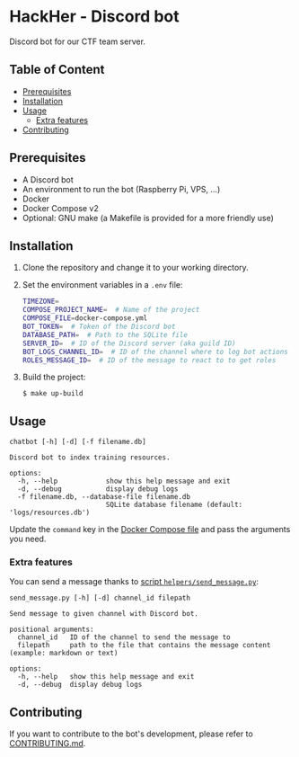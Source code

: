 # HackHer - Discord bot

Discord bot for our CTF team server.

## Table of Content

- [Prerequisites](#prerequisites)
- [Installation](#installation)
- [Usage](#usage)
    - [Extra features](#extra-features)
- [Contributing](#contributing)

## Prerequisites

- A Discord bot
- An environment to run the bot (Raspberry Pi, VPS, ...)
- Docker
- Docker Compose v2
- Optional: GNU make (a Makefile is provided for a more friendly use)

## Installation

1. Clone the repository and change it to your working directory.

2. Set the environment variables in a `.env` file:

   ```sh
   TIMEZONE=
   COMPOSE_PROJECT_NAME=  # Name of the project
   COMPOSE_FILE=docker-compose.yml
   BOT_TOKEN=  # Token of the Discord bot
   DATABASE_PATH=  # Path to the SQLite file
   SERVER_ID=  # ID of the Discord server (aka guild ID)
   BOT_LOGS_CHANNEL_ID=  # ID of the channel where to log bot actions
   ROLES_MESSAGE_ID=  # ID of the message to react to to get roles
   ```

3. Build the project:

   ```console
   $ make up-build
   ```

## Usage

```
chatbot [-h] [-d] [-f filename.db]

Discord bot to index training resources.

options:
  -h, --help            show this help message and exit
  -d, --debug           display debug logs
  -f filename.db, --database-file filename.db
                        SQLite database filename (default: 'logs/resources.db')
```

Update the `command` key in the [Docker Compose file](docker-compose.yml) and pass the arguments you need.

### Extra features

You can send a message thanks to [script `helpers/send_message.py`](helpers/send_message.py):

```
send_message.py [-h] [-d] channel_id filepath

Send message to given channel with Discord bot.

positional arguments:
  channel_id   ID of the channel to send the message to
  filepath     path to the file that contains the message content (example: markdown or text)

options:
  -h, --help   show this help message and exit
  -d, --debug  display debug logs
```

## Contributing

If you want to contribute to the bot's development, please refer to [CONTRIBUTING.md](doc/CONTRIBUTING.md).
